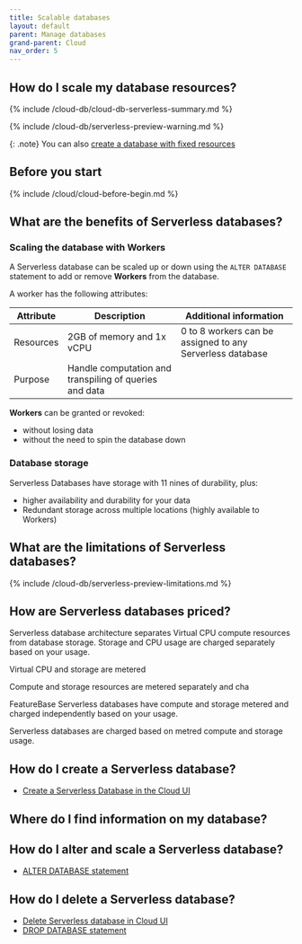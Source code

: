 ```yaml
---
title: Scalable databases
layout: default
parent: Manage databases
grand-parent: Cloud
nav_order: 5
---
```


## How do I scale my database resources?

{% include /cloud-db/cloud-db-serverless-summary.md %}

{% include /cloud-db/serverless-preview-warning.md %}

{: .note}
You can also [create a database with fixed resources](/docs/cloud/cloud-databases/cloud-db-shaped)

## Before you start

{% include /cloud/cloud-before-begin.md %}

## What are the benefits of Serverless databases?

### Scaling the database with Workers

A Serverless database can be scaled up or down using the `ALTER DATABASE` statement to add or remove **Workers** from the database.

A worker has the following attributes:

| Attribute | Description | Additional information |
|---|---|---|
| Resources | 2GB of memory and 1x vCPU | 0 to 8 workers can be assigned to any Serverless database |
| Purpose | Handle computation and transpiling of queries and data |  |

**Workers** can be granted or revoked:
* without losing data
* without the need to spin the database down

### Database storage

Serverless Databases have storage with 11 nines of durability, plus:
* higher availability and durability for your data
* Redundant storage across multiple locations (highly available to Workers)

## What are the limitations of Serverless databases?

{% include /cloud-db/serverless-preview-limitations.md %}

## How are Serverless databases priced?

Serverless database architecture separates Virtual CPU compute resources from database storage.
Storage and CPU usage are charged separately based on your usage.

Virtual CPU and storage are metered

Compute and storage resources are metered separately and cha

FeatureBase Serverless databases have compute and storage metered and charged independently based on your usage.

Serverless databases are charged based on metred compute and storage usage.

## How do I create a Serverless database?

* [Create a Serverless Database in the Cloud UI](/docs/cloud-cloud-databases/cloud-db-create-custom.md)
<!--* [CREATE DATABASE statement](/docs/sql-guide/statements/statement-db-create)-->

## Where do I find information on my database?


## How do I alter and scale a Serverless database?

* [ALTER DATABASE statement](/docs/sql-guide/statements/statement-db-alter)

## How do I delete a Serverless database?

* [Delete Serverless database in Cloud UI](/docs/cloud/cloud-databases/cloud-db-delete)
* [DROP DATABASE statement](/docs/sql-guide/statements/statement-db-drop)
